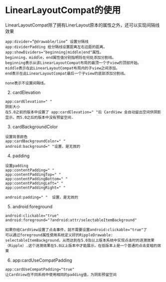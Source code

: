 # LinearLayoutCompat的使用

LinearLayoutCompat除了拥有LinerLayout原本的属性之外，还可以实现间隔线效果


```
app:divider=”@drawable/line” 设置分隔线
app:dividerPadding 给分隔线设置距离左右边距的距离。
app:showDividers="beginning|middle|end"属性。
beginning，middle，end属性值分别指明将在何处添加分割线。
beginning表示从该LinearLayoutCompat布局的最顶一个子view的顶部开始。
middle表示在此LinearLayoutCompat布局内的子view之间添加。
end表示在此LinearLayoutCompat最后一个子view的底部添加分割线。

none表示不设置间隔线。

```
2. cardElevation

```
app:cardElevation=" " 
阴影大小
在5.0之前的版本中设置了 app:cardElevation=" "后 CardView 会自动留出空间供阴影显示，而5.0之后的版本中没有预留空间.

```

3. cardBackgroundColor
```
设置背景颜色
app:cardBackgroundColor=" "  
android:background=" "设置，是无效的

```
4. padding
```
设置padding
app:contentPadding=" "
app:contentPaddingTop=" "
app:contentPaddingBottom=" "
app:contentPaddingLeft=" "
app:contentPaddingRight=" "

android:padding=" "  设置，是无效的
```
5. android:foreground
```
android:clickable="true"
android:foreground="?android:attr/selectableItemBackground"

如果你给CardView设置了点击事件，就不需要设置android:clickable="true"了
可以通过foreground属性使用系统定义好的RippleDrawable: selectableItemBackground，从而达到在5.0及以上版本系统中实现点击时的涟漪效果（Ripple）.这个涟漪效果在5.0以上版本中才能展示，在低版本上是一个普通的点击变暗的效果

```
6. app:cardUseCompatPadding
```
app:cardUseCompatPadding="true"  
让CardView在不同系统中使用相同的padding值，为阴影预留空间

```

